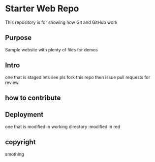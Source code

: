 # Starter Web Repo

This repository is for showing how Git and GitHub work

## Purpose

Sample website with plenty of files for demos

## Intro
one that is staged lets see
pls fork this repo then issue pull requests for review
## how to contribute

## Deployment

one that is modified in working directory :modified in red

## copyright 
smothing